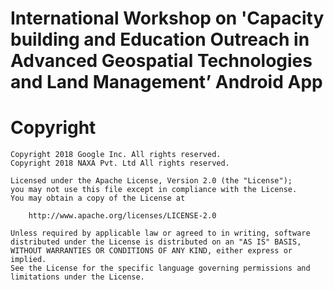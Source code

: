 International Workshop on 'Capacity building and Education Outreach in Advanced Geospatial Technologies and Land Management’ Android App
======================


# Copyright

    Copyright 2018 Google Inc. All rights reserved.
    Copyright 2018 NAXA Pvt. Ltd All rights reserved.

    Licensed under the Apache License, Version 2.0 (the "License");
    you may not use this file except in compliance with the License.
    You may obtain a copy of the License at

        http://www.apache.org/licenses/LICENSE-2.0

    Unless required by applicable law or agreed to in writing, software
    distributed under the License is distributed on an "AS IS" BASIS,
    WITHOUT WARRANTIES OR CONDITIONS OF ANY KIND, either express or implied.
    See the License for the specific language governing permissions and
    limitations under the License.
